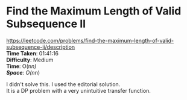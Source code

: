 # Find the Maximum Length of Valid Subsequence II
https://leetcode.com/problems/find-the-maximum-length-of-valid-subsequence-ii/description \
**Time Taken**: 01:41:16 \
**Difficulty**: Medium \
**Time**: O(n*n) \
**Space**: O(n*n)

I didn't solve this. I used the editorial solution. \
It is a DP problem with a very unintuitive  transfer function.